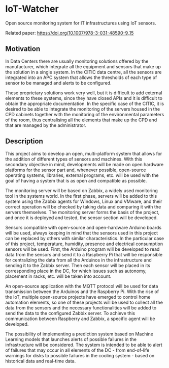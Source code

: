 # IoT-Watcher

Open source monitoring system for IT infrastructures using IoT sensors.

Related paper: https://doi.org/10.1007/978-3-031-48590-9_15

## Motivation

In Data Centers there are usually monitoring solutions offered by the manufacturer, which integrate all the equipment and sensors that make up the solution in a single system. In the CITIC data centre, all the sensors are integrated into an APC system that allows the thresholds of each type of sensor to be managed and alerts to be configured.

These proprietary solutions work very well, but it is difficult to add external elements to these systems, since they have closed APIs and it is difficult to obtain the appropriate documentation. In the specific case of the CITIC, it is desired to be able to integrate the monitoring of the servers housed in the CPD cabinets together with the monitoring of the environmental parameters of the room, thus centralising all the elements that make up the CPD and that are managed by the administrator.

## Description

This project aims to develop an open, multi-platform system that allows for the addition of different types of sensors and machines. With this secondary objective in mind, developments will be made on open hardware platforms for the sensor part and, whenever possible, open-source operating systems, libraries, external programs, etc. will be used with the goal of having a system that is as open and compatible as possible.

The monitoring server will be based on Zabbix, a widely used monitoring tool in the systems world. In the first phase, servers will be added to this system using the Zabbix agents for Windows, Linux and VMware, and their correct operation will be checked by taking data and comparing it with the servers themselves. The monitoring server forms the basis of the project, and once it is deployed and tested, the sensor section will be developed.

Sensors compatible with open-source and open-hardware Arduino boards will be used, always keeping in mind that the sensors used in this project can be replaced by others with similar characteristics. In the particular case of this project, temperature, humidity, presence and electrical consumption sensors will be used. First, the Arduino program will be developed to read data from the sensors and send it to a Raspberry Pi that will be responsible for centralizing the data from all the Arduinos in the infrastructure and sending it to the Zabbix server. Then each sensor will be placed in its corresponding place in the DC, for which issues such as autonomy, placement in racks, etc. will be taken into account.

An open-source application with the MQTT protocol will be used for data transmission between the Arduinos and the Raspberry Pi. With the rise of the IoT, multiple open-source projects have emerged to control home automation elements, so one of these projects will be used to collect all the data from the sensors and the necessary functionalities will be added to send the data to the configured Zabbix server. To achieve this communication between Raspberry and Zabbix, a specific agent will be developed.

The possibility of implementing a prediction system based on Machine Learning models that launches alerts of possible failures in the infrastructure will be considered. The system is intended to be able to alert of failures that may occur in all elements of the DC - from end-of-life warnings for disks to possible failures in the cooling system - based on historical data and real-time data.

